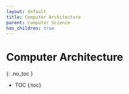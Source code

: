 ```yaml
---
layout: default
title: Computer Architecture
parent: Computer Science
has_children: true
---
```


# Computer Architecture
{: .no_toc }

- TOC
{:toc}